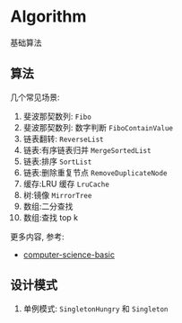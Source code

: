 # Algorithm
基础算法

## 算法

几个常见场景:

1. 斐波那契数列: `Fibo`
2. 斐波那契数列: 数字判断 `FiboContainValue`
3. 链表翻转: `ReverseList`
4. 链表:有序链表归并 `MergeSortedList`
5. 链表:排序 `SortList`
6. 链表:删除重复节点 `RemoveDuplicateNode`
7. 缓存:LRU 缓存 `LruCache`
8. 树:镜像 `MirrorTree`
9. 数组:二分查找
10. 数组:查找 top k

更多内容, 参考:

* [computer-science-basic](https://github.com/ningg/computer-science-basic)

## 设计模式

1. 单例模式: `SingletonHungry` 和 `Singleton`